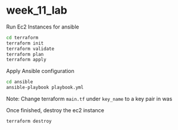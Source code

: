# week_11_lab

Run Ec2 Instances for ansible
```bash
cd terraform
terraform init
terraform validate
terraform plan
terraform apply
```

Apply Ansible configuration
```bash
cd ansible
ansible-playbook playbook.yml
```

Note:
Change terraform ```main.tf``` under ```key_name``` to a key pair in was

Once finished, destroy the ec2 instance
```bash
terraform destroy
```
